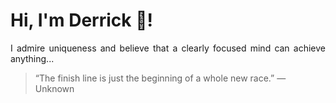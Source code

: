 # Hi, I'm Derrick 👋!
<p align="justify">I admire uniqueness and believe that a clearly focused mind can achieve anything...</p> 
<!-- #quote-start -->
<blockquote>&ldquo;The finish line is just the beginning of a whole new race.&rdquo; &mdash; <footer>Unknown</footer></blockquote>
<!-- #quote-end -->
